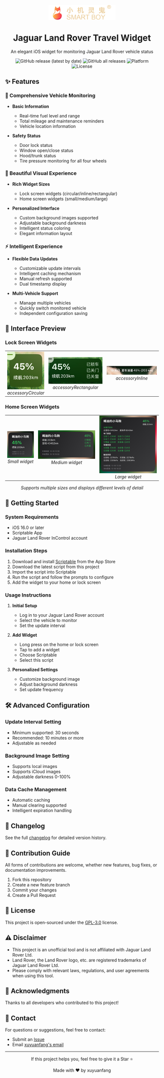 <div align="center">
    <img src="assets/logoGold120540.png" alt="Logo" width="220" style="padding-top: 25px;"/>
    <h1>Jaguar Land Rover Travel Widget</h1>
    <p>An elegant iOS widget for monitoring Jaguar Land Rover vehicle status</p>
    <p>
        <img src="https://img.shields.io/github/v/release/xuyuanfang/WidgetKitForCar?include_prereleases&style=flat-square" alt="GitHub release (latest by date)"/>
        <img src="https://img.shields.io/github/downloads/xuyuanfang/WidgetKitForCar/total?style=flat-square" alt="GitHub all releases"/>
        <img src="https://img.shields.io/badge/platform-iOS%2016.0%2B-blue?style=flat-square" alt="Platform"/>
        <img src="https://img.shields.io/github/license/xuyuanfang/WidgetKitForCar?style=flat-square" alt="License"/>
    </p>
</div>

## ✨ Features

### 🚗 Comprehensive Vehicle Monitoring
- **Basic Information**
  - Real-time fuel level and range
  - Total mileage and maintenance reminders
  - Vehicle location information
  
- **Safety Status**
  - Door lock status
  - Window open/close status
  - Hood/trunk status
  - Tire pressure monitoring for all four wheels
  
### 🎨 Beautiful Visual Experience
- **Rich Widget Sizes**
  - Lock screen widgets (circular/inline/rectangular)
  - Home screen widgets (small/medium/large)
  
- **Personalized Interface**
  - Custom background images supported
  - Adjustable background darkness
  - Intelligent status coloring
  - Elegant information layout

### ⚡️ Intelligent Experience
- **Flexible Data Updates**
  - Customizable update intervals
  - Intelligent caching mechanism
  - Manual refresh supported
  - Dual timestamp display
  
- **Multi-Vehicle Support**
  - Manage multiple vehicles
  - Quickly switch monitored vehicle
  - Independent configuration saving

## 📱 Interface Preview

### Lock Screen Widgets
<div align="center">
    <table>
        <tr>
            <td align="center" width="20%">
                <img src="assets/accessoryCircular.jpg" width="200" alt="accessoryCircular"/>
                <br>
                <em>accessoryCircular</em>
            </td>
            <td align="center" width="40%">
                <img src="assets/accessoryRectangular.jpg" width="200" alt="accessoryRectangular"/>
                <br>
                <em>accessoryRectangular</em>
            </td>
            <td align="center" width="40%">
                <img src="assets/accessoryInline.jpg" width="200" alt="accessoryInline"/>
                <br>
                <em>accessoryInline</em>
            </td>
        </tr>
    </table>
</div>

### Home Screen Widgets
<div align="center">
    <table>
        <tr>
            <td align="center" width="20%">
                <img src="assets/small.jpg" width="200" alt="small"/>
                <br>
                <em>Small widget</em>
            </td>
            <td align="center" width="40%">
                <img src="assets/medium.jpg" width="200" alt="Medium widget"/>
                <br>
                <em>Medium widget</em>
            </td>
            <td align="center" width="40%">
                <img src="assets/large.jpg" width="200" alt="Large widget"/>
                <br>
                <em>Large widget</em>
            </td>
        </tr>
    </table>
    <p align="center"><em>Supports multiple sizes and displays different levels of detail</em></p>
</div>

## 🚀 Getting Started

### System Requirements
- iOS 16.0 or later
- Scriptable App
- Jaguar Land Rover InControl account

### Installation Steps
1. Download and install [Scriptable](https://apps.apple.com/app/scriptable/id1405459188) from the App Store
2. Download the latest script from this project
3. Import the script into Scriptable
4. Run the script and follow the prompts to configure
5. Add the widget to your home or lock screen

### Usage Instructions
1. **Initial Setup**
   - Log in to your Jaguar Land Rover account
   - Select the vehicle to monitor
   - Set the update interval
   
2. **Add Widget**
   - Long press on the home or lock screen
   - Tap to add a widget
   - Choose Scriptable
   - Select this script
   
3. **Personalized Settings**
   - Customize background image
   - Adjust background darkness
   - Set update frequency

## 🛠 Advanced Configuration

### Update Interval Setting
- Minimum supported: 30 seconds
- Recommended: 10 minutes or more
- Adjustable as needed

### Background Image Setting
- Supports local images
- Supports iCloud images
- Adjustable darkness 0-100%

### Data Cache Management
- Automatic caching
- Manual clearing supported
- Intelligent expiration handling

## 📝 Changelog

See the full [changelog](CHANGELOG.md) for detailed version history.

## 🤝 Contribution Guide

All forms of contributions are welcome, whether new features, bug fixes, or documentation improvements.

1. Fork this repository
2. Create a new feature branch
3. Commit your changes
4. Create a Pull Request

## 📄 License

This project is open-sourced under the [GPL-3.0](LICENSE) license.

## ⚠️ Disclaimer

- This project is an unofficial tool and is not affiliated with Jaguar Land Rover Ltd.
- Land Rover, the Land Rover logo, etc. are registered trademarks of Jaguar Land Rover Ltd.
- Please comply with relevant laws, regulations, and user agreements when using this tool.

## 🙏 Acknowledgments

Thanks to all developers who contributed to this project!

## 📮 Contact

For questions or suggestions, feel free to contact:

- Submit an [Issue](https://github.com/xuyuanfang/WidgetKitForCar/issues)
- Email [xuyuanfang's email](mailto:xuyuanfang@whu.edu.cn)

---

<div align="center">
    <p>If this project helps you, feel free to give it a Star ⭐️</p>
    <p>Made with ❤️ by xuyuanfang</p>
</div>
